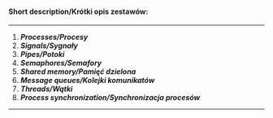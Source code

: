 #### Short description/Krótki opis zestawów:
---
1. ***Processes/Procesy***
2. ***Signals/Sygnały***
3. ***Pipes/Potoki***
4. ***Semaphores/Semafory***
5. ***Shared memory/Pamięć dzielona***
6. ***Message queues/Kolejki komunikatów***
7. ***Threads/Wątki***
8. ***Process synchronization/Synchronizacja procesów***

---
